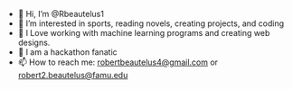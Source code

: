 - 👋 Hi, I’m @Rbeautelus1
- 👀 I’m interested in sports, reading novels, creating projects, and coding
- 🌱 I Love working with machine learning programs and creating web designs.
- 💞️ I am a hackathon fanatic
- 📫 How to reach me: robertbeautelus4@gmail.com or robert2.beautelus@famu.edu

<!---
Rbeautelus1/Rbeautelus1 is a ✨ special ✨ repository because its `README.md` (this file) appears on your GitHub profile.
You can click the Preview link to take a look at your changes.
--->

